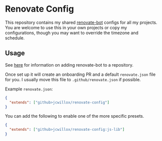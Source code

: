 # Renovate Config

This repository contains my shared [renovate-bot](https://docs.renovatebot.com) configs for all my projects. You are welcome to use this in your own projects or copy my configurations, though you may want to override the timezone and schedule.

## Usage

See [here](https://docs.renovatebot.com/getting-started/installing-onboarding) for information on adding renovate-bot to a repository.

Once set up it will create an onboarding PR and a default `renovate.json` file for you. I usually move this file to `.github/renovate.json` if possible.

Example `renovate.json`:

```json
{
  "extends": ["github>jcwillox/renovate-config"]
}
```

You can add the following to enable one of the more specific presets.

```json
{
  "extends": ["github>jcwillox/renovate-config:js-lib"]
}
```
